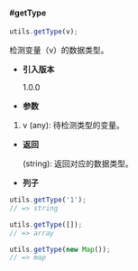#### #getType

```javascript
utils.getType(v);
```

检测变量（v）的数据类型。

- **引入版本**

    1.0.0

- **参数**

1. v (any): 待检测类型的变量。

- **返回**

    (string): 返回对应的数据类型。

- **列子**

```javascript
utils.getType('1');
// => string

utils.getType([]);
// => array

utils.getType(new Map());
// => map
```
